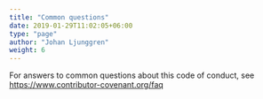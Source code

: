 ```yaml
---
title: "Common questions"
date: 2019-01-29T11:02:05+06:00
type: "page"
author: "Johan Ljunggren"
weight: 6
---
```


For answers to common questions about this code of conduct, see https://www.contributor-covenant.org/faq
